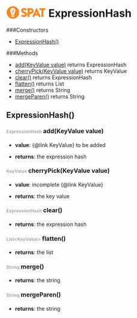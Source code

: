 <img src='spat.jpg' alt='SPAT' style='position: relative;top: 5px;'/> ExpressionHash
=====



###Constructors
- [ExpressionHash()](#-1318638745)

###Methods
- [add(KeyValue value)](#-578619457)  returns ExpressionHash
- [cherryPick(KeyValue value)](#-625778056)  returns KeyValue
- [clear()](#856775694)  returns ExpressionHash
- [flatten()](#-1107036667)  returns List
- [merge()](#953645881)  returns String
- [mergeParen()](#-1528805325)  returns String


<a name="-1318638745">ExpressionHash</a>()
-----


#### <span style="font-size:12px;color:#AAAAAA">ExpressionHash</span> <a style="font-size:16px;" name="-578619457">add</a><span style="font-size:16px;">(KeyValue value)</span>
- <b>value</b>: 
        {@link KeyValue} to be added

- <b>returns</b>: the expression hash

#### <span style="font-size:12px;color:#AAAAAA">KeyValue</span> <a style="font-size:16px;" name="-625778056">cherryPick</a><span style="font-size:16px;">(KeyValue value)</span>
- <b>value</b>: 
        incomplete {@link KeyValue}

- <b>returns</b>: the key value

#### <span style="font-size:12px;color:#AAAAAA">ExpressionHash</span> <a style="font-size:16px;" name="856775694">clear</a><span style="font-size:16px;">()</span>
- <b>returns</b>: the expression hash

#### <span style="font-size:12px;color:#AAAAAA">List&lt;KeyValue&gt;</span> <a style="font-size:16px;" name="-1107036667">flatten</a><span style="font-size:16px;">()</span>
- <b>returns</b>: the list

#### <span style="font-size:12px;color:#AAAAAA">String</span> <a style="font-size:16px;" name="953645881">merge</a><span style="font-size:16px;">()</span>
- <b>returns</b>: the string

#### <span style="font-size:12px;color:#AAAAAA">String</span> <a style="font-size:16px;" name="-1528805325">mergeParen</a><span style="font-size:16px;">()</span>
- <b>returns</b>: the string

